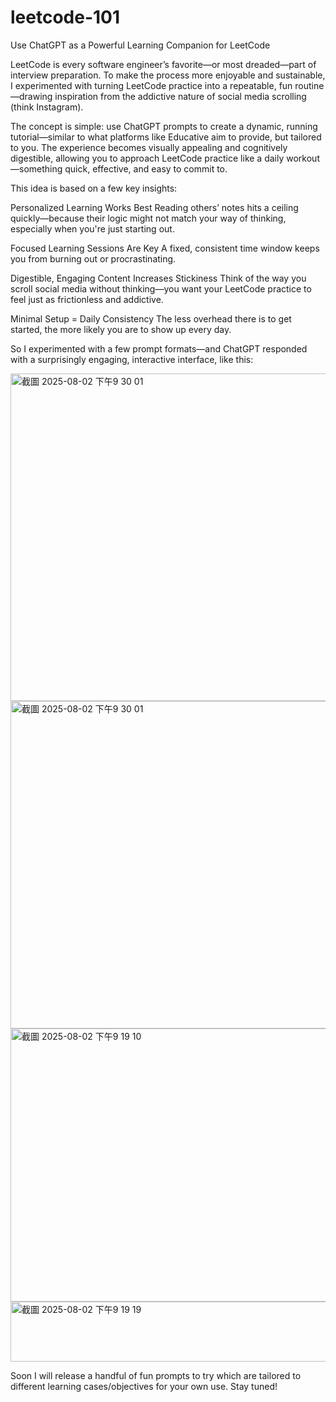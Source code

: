# leetcode-101
Use ChatGPT as a Powerful Learning Companion for LeetCode

LeetCode is every software engineer’s favorite—or most dreaded—part of interview preparation. To make the process more enjoyable and sustainable, I experimented with turning LeetCode practice into a repeatable, fun routine—drawing inspiration from the addictive nature of social media scrolling (think Instagram).

The concept is simple: use ChatGPT prompts to create a dynamic, running tutorial—similar to what platforms like Educative aim to provide, but tailored to you. The experience becomes visually appealing and cognitively digestible, allowing you to approach LeetCode practice like a daily workout—something quick, effective, and easy to commit to.

This idea is based on a few key insights:

Personalized Learning Works Best
Reading others’ notes hits a ceiling quickly—because their logic might not match your way of thinking, especially when you're just starting out.

Focused Learning Sessions Are Key
A fixed, consistent time window keeps you from burning out or procrastinating.

Digestible, Engaging Content Increases Stickiness
Think of the way you scroll social media without thinking—you want your LeetCode practice to feel just as frictionless and addictive.

Minimal Setup = Daily Consistency
The less overhead there is to get started, the more likely you are to show up every day.

So I experimented with a few prompt formats—and ChatGPT responded with a surprisingly engaging, interactive interface, like this:



<img width="862" height="524" alt="截圖 2025-08-02 下午9 30 01" src="https://github.com/user-attachments/assets/6b05552e-2024-4a67-b947-f371d6c1bf2f" />



<img width="862" height="524" alt="截圖 2025-08-02 下午9 30 01" src="https://github.com/user-attachments/assets/bbc440bc-1153-4b28-a4bf-0990359073af" />



<img width="878" height="437" alt="截圖 2025-08-02 下午9 19 10" src="https://github.com/user-attachments/assets/e3dc8540-0f82-4a62-8106-7767ae3b627b" />



<img width="863" height="96" alt="截圖 2025-08-02 下午9 19 19" src="https://github.com/user-attachments/assets/83959d41-6c70-403f-90b8-442210ef9f38" />

Soon I will release a handful of fun prompts to try which are tailored to different learning cases/objectives for your own use. Stay tuned!
